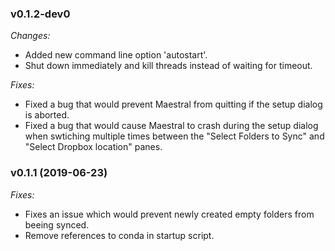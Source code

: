 ### v0.1.2-dev0

_Changes:_

- Added new command line option 'autostart'.
- Shut down immediately and kill threads instead of waiting for timeout.

_Fixes:_

- Fixed a bug that would prevent Maestral from quitting if the setup dialog is aborted.
- Fixed a bug that would cause Maestral to crash during the setup dialog when swtiching
  multiple times between the "Select Folders to Sync" and "Select Dropbox location" panes.

### v0.1.1 (2019-06-23)

_Fixes:_

- Fixes an issue which would prevent newly created empty folders from beeing synced.
- Remove references to conda in startup script.
